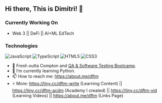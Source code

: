 ## Hi there, This is Dimitri! 👋

### Currently Working On
* Web 3 || DeFi || AI+ML EdTech

### Technologies

![JavaScript](https://img.shields.io/badge/javascript-%23323330.svg?style=for-the-badge&logo=javascript&logoColor=%23F7DF1E)
![TypeScript](https://img.shields.io/badge/typescript-%23007ACC.svg?style=for-the-badge&logo=typescript&logoColor=white)
![HTML5](https://img.shields.io/badge/html5-%23E34F26.svg?style=for-the-badge&logo=html5&logoColor=white)
![CSS3](https://img.shields.io/badge/css3-%231572B6.svg?style=for-the-badge&logo=css3&logoColor=white)

- 🔭 Fresh outta Compton and [QA & Software Testing Bootcamp](https://www.workearly.gr/qa-automation-software-testing-school).
- 🌱 I’m currently learning Python.
- 📫 How to reach me: https://about.me/dftm
- ⚡ More: https://tiny.cc/dftm-write (Learning Content) || https://tiny.cc/dftm-acdm (Academy I created) || https://tiny.cc/dftm-vid (Learning Videos) || https://about.me/dftm (Links Page)
